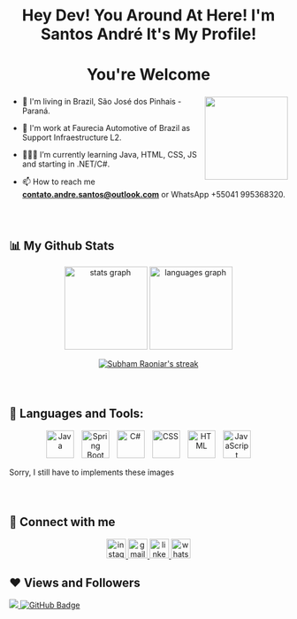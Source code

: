   <h1 align="center">Hey Dev! You Around At Here! I'm Santos André It's My Profile! </h1>
  <h1 align="center">You're Welcome</h1>
  
  ###
  
  <img align="right" height="150"  src="https://www.fabiosilvalima.net/wp-content/uploads/2017/04/fabiosilvalima-notfound.gif"  />
  
  ###
  
  - 📍 I'm living in Brazil, São José dos Pinhais - Paraná.
  
  - 💼 I'm work at Faurecia Automotive of Brazil as Support Infraestructure L2.
  
  - 👨🏻‍💻 I’m currently learning Java, HTML, CSS, JS and starting in .NET/C#.
  
  - 📫 How to reach me **contato.andre.santos@outlook.com** or WhatsApp +55041 995368320.
  
  ###
  
  <br clear="both">
  
  ## 📊 My Github Stats
  
  <div align="center">
    <img src="https://github-readme-stats.vercel.app/api?hide_title=false&hide_rank=false&show_icons=true&include_all_commits=false&count_private=true&disable_animations=false&theme=algolia&locale=en&hide_border=false&username=andrefeh" height="150" alt="stats graph"  />
    <img src="https://github-readme-stats.vercel.app/api/top-langs?locale=en&hide_title=false&layout=compact&card_width=320&langs_count=10&theme=algolia&hide_border=false&username=andrefeh" height="150" alt="languages graph"  />
  </div>
  
  <p align="center">
      <a href="https://github.com/andrefeh/github-readme-streak-stats">
          <img title="🔥 Get streak stats for your profile at git.io/streak-stats" alt="Subham Raoniar's streak" src="https://github-readme-streak-stats.herokuapp.com/?user=andrefeh&theme=black-ice&hide_border=false&stroke=0000&background=060A0CD0"/>
      </a>
  </p>
  
  ###
  
  <br clear="both">
  
  ## 🚀 Languages and Tools:

<div align="center">
    <img src="https://www.softzone.es/app/uploads-softzone.es/2016/02/Logo-de-Java-portada.jpg" alt="Java" height="50" style="margin-right:10px;">
  <img src="https://th.bing.com/th/id/OIP.iG4Qt0D9g9yLNxWZmUN8NgHaD4?rs=1&pid=ImgDetMain" alt="Spring Boot" height="50" style="margin-right:10px;">
  <img src="https://i.pinimg.com/236x/6c/52/12/6c52120e231ec7a7404c0b68eb09652a.jpg" alt="C#" height="50" style="margin-right:10px;">
  <img src="https://th.bing.com/th/id/OIP.dRHKPi7ZSwem7C53q0RwDgHaHa?w=512&h=512&rs=1&pid=ImgDetMain" alt="CSS" height="50" style="margin-right:10px;">
  <img src="https://th.bing.com/th/id/OIP.MQOaU6tX8AtO_zP7e8-i6AHaHa?rs=1&pid=ImgDetMain" alt="HTML" height="50" style="margin-right:10px;">
  <img src="https://www.cuatromedios.com/media/SyNV7M2ySn/logo/java-white.png" alt="JavaScript" height="50">
</div>

<p> Sorry, I still have to implements these images </p>

###
  
  <br clear="both">
  
  
  ## 📲 Connect with me 
  
  <div align="center">
    <a href="https://www.instagram.com/andrefehsan/" target="_blank">
      <img src="https://img.shields.io/static/v1?message=Instagram&logo=instagram&label=&color=E4405F&logoColor=white&labelColor=&style=for-the-badge" height="35" alt="instagram logo"  />
    <a href="mailto:contato.andre.santos@outlook.com">
      <img src="https://img.shields.io/static/v1?message=Gmail&logo=gmail&label=&color=D14836&logoColor=white&labelColor=&style=for-the-badge" height="35" alt="gmail logo"  />
    <a href="https://www.linkedin.com/in/andr%C3%A9-felipe-santos-007367157/" target="_blank">
      <img src="https://img.shields.io/static/v1?message=LinkedIn&logo=linkedin&label=&color=0077B5&logoColor=white&labelColor=&style=for-the-badge" height="35" alt="linkedin logo"  />
    </a>
    <a href="https://api.whatsapp.com/send?phone=5541995368320&text=Ol%C3%A1%2C%20Vi%20o%20seu%20GitHub..." target="_blank">
      <img src="https://img.shields.io/static/v1?message=Whatsapp&logo=whatsapp&label=&color=25D366&logoColor=white&labelColor=&style=for-the-badge" height="35" alt="whatsapp logo"  />
    </a>
  </div>
  
  ###
  
  ## ❤ Views and Followers
  <a href="https://github.com/AndreFeh/github-profile-views-counter" >
      <img src="https://komarev.com/ghpvc/?username=andrefeh" >
  </a>
  <a  href="https://github.com/andrefeh?tab=followers"><img src="https://img.shields.io/github/followers/andrefeh?label=Followers&style=social" alt="GitHub Badge"></a>
